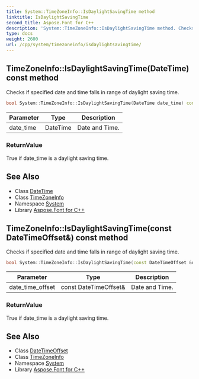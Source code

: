 ```yaml
---
title: System::TimeZoneInfo::IsDaylightSavingTime method
linktitle: IsDaylightSavingTime
second_title: Aspose.Font for C++
description: 'System::TimeZoneInfo::IsDaylightSavingTime method. Checks if specified date and time falls in range of daylight saving time in C++.'
type: docs
weight: 2600
url: /cpp/system/timezoneinfo/isdaylightsavingtime/
---
```

## TimeZoneInfo::IsDaylightSavingTime(DateTime) const method


Checks if specified date and time falls in range of daylight saving time.

```cpp
bool System::TimeZoneInfo::IsDaylightSavingTime(DateTime date_time) const
```


| Parameter | Type | Description |
| --- | --- | --- |
| date_time | DateTime | Date and Time. |

### ReturnValue

True if date_time is a daylight saving time.

## See Also

* Class [DateTime](../../datetime/)
* Class [TimeZoneInfo](../)
* Namespace [System](../../)
* Library [Aspose.Font for C++](../../../)
## TimeZoneInfo::IsDaylightSavingTime(const DateTimeOffset\&) const method


Checks if specified date and time falls in range of daylight saving time.

```cpp
bool System::TimeZoneInfo::IsDaylightSavingTime(const DateTimeOffset &date_time_offset) const
```


| Parameter | Type | Description |
| --- | --- | --- |
| date_time_offset | const DateTimeOffset\& | Date and Time. |

### ReturnValue

True if date_time is a daylight saving time.

## See Also

* Class [DateTimeOffset](../../datetimeoffset/)
* Class [TimeZoneInfo](../)
* Namespace [System](../../)
* Library [Aspose.Font for C++](../../../)
